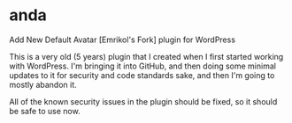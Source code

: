 # anda
Add New Default Avatar [Emrikol's Fork] plugin for WordPress

This is a very old (5 years) plugin that I created when I first started working with WordPress.  I'm bringing it into GitHub, and then doing some minimal updates to it for security and code standards sake, and then I'm going to mostly abandon it.

All of the known security issues in the plugin should be fixed, so it should be safe to use now.